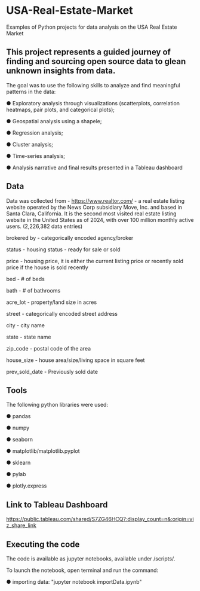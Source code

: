 # USA-Real-Estate-Market
Examples of Python projects for data analysis on the USA Real Estate Market

## This project represents a guided journey of finding and sourcing open source data to glean unknown insights from data.

The goal was to use the following skills to analyze and find meaningful patterns in the data:

● Exploratory analysis through visualizations (scatterplots, correlation heatmaps, pair plots, and
categorical plots);

● Geospatial analysis using a shapele;

● Regression analysis;

● Cluster analysis;

● Time-series analysis;

● Analysis narrative and final results presented in a Tableau dashboard

## Data

Data was collected from - https://www.realtor.com/ - a real estate listing website operated by the News Corp subsidiary Move, Inc. and based in Santa Clara, California. It is the second most visited real estate listing website in the United States as of 2024, with over 100 million monthly active users. (2,226,382 data entries)

  brokered by - categorically encoded agency/broker
  
  status - housing status - ready for sale or sold
  
  price - housing price, it is either the current listing price or recently sold price if the house is sold recently
  
  bed - # of beds
  
  bath - # of bathrooms
  
  acre_lot - property/land size in acres
  
  street - categorically encoded street address
  
  city - city name
  
  state - state name
  
  zip_code - postal code of the area
  
  house_size - house area/size/living space in square feet
  
  prev_sold_date - Previously sold date

## Tools

The following python libraries were used:

● pandas

● numpy

● seaborn

● matplotlib/matplotlib.pyplot

● sklearn

● pylab

● plotly.express

## Link to Tableau Dashboard

https://public.tableau.com/shared/S7ZG46HCQ?:display_count=n&:origin=viz_share_link

## Executing the code

The code is available as jupyter notebooks, available under /scripts/.

To launch the notebook, open terminal and run the command:

● importing data: "jupyter notebook importData.ipynb" 


